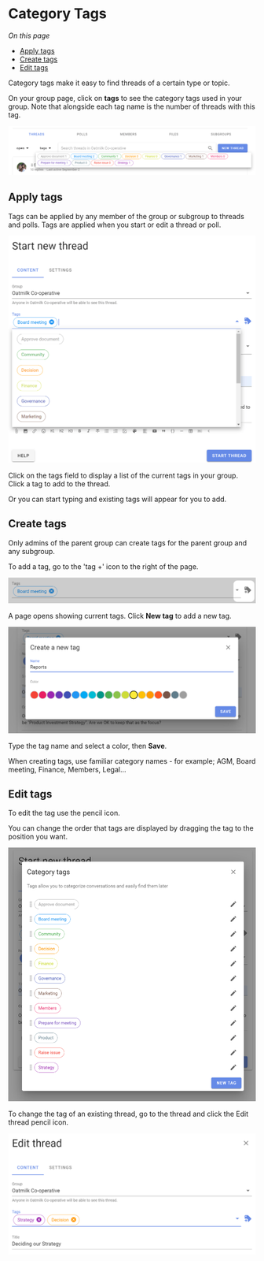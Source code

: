# Category Tags

*On this page*
- [Apply tags](#apply-tags)
- [Create tags](#create-tags)
- [Edit tags](#edit-tags)

Category tags make it easy to find threads of a certain type or topic.

On your group page, click on **tags** to see the category tags used in your group.  Note that alongside each tag name is the number of threads with this tag.

![](tags_view.png)

## Apply tags

Tags can be applied by any member of the group or subgroup to threads and polls.  Tags are applied when you start or edit a thread or poll.

![](tags_add.png)

Click on the tags field to display a list of the current tags in your group.  Click a tag to add to the thread.

Or you can start typing and existing tags will appear for you to add. 

## Create tags

Only admins of the parent group can create tags for the parent group and any subgroup. 

To add a tag, go to the 'tag +' icon to the right of the page.

![](tags_add_new.png)

A page opens showing current tags.  Click **New tag** to add a new tag.

![](tags_create.png)

Type the tag name and select a color, then **Save**.

When creating tags, use familiar category names - for example; AGM, Board meeting, Finance, Members, Legal...

## Edit tags

To edit the tag use the pencil icon.

You can change the order that tags are displayed by dragging the tag to the position you want. 

![](tags_new_tag.png)

To change the tag of an existing thread, go to the thread and click the Edit thread pencil icon.

![](tags_edit.png)
